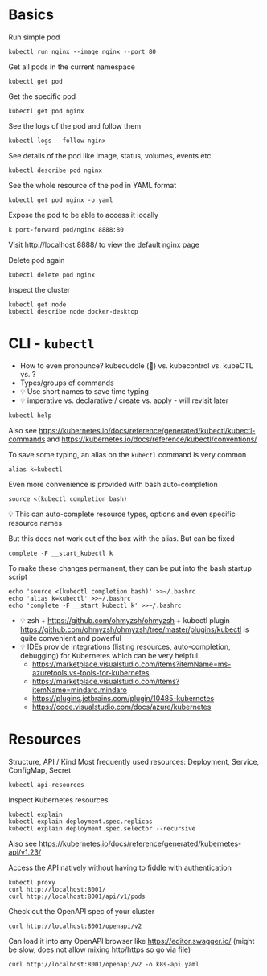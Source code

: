 # Basics
Run simple pod
```
kubectl run nginx --image nginx --port 80
```
Get all pods in the current namespace
```
kubectl get pod
```
Get the specific pod
```
kubectl get pod nginx
```
See the logs of the pod and follow them
```
kubectl logs --follow nginx
```
See details of the pod like image, status, volumes, events etc.
```
kubectl describe pod nginx
```
See the whole resource of the pod in YAML format
```
kubectl get pod nginx -o yaml
```
Expose the pod to be able to access it locally
```
k port-forward pod/nginx 8888:80
```
Visit http://localhost:8888/ to view the default nginx page

Delete pod again
```
kubectl delete pod nginx
```

Inspect the cluster
```
kubectl get node
kubectl describe node docker-desktop
```

# CLI - `kubectl`
* How to even pronounce? kubecuddle (🥰) vs. kubecontrol vs. kubeCTL vs. ?
* Types/groups of commands
* 💡 Use short names to save time typing
* 💡 imperative vs. declarative / create vs. apply - will revisit later
```
kubectl help
```
Also see https://kubernetes.io/docs/reference/generated/kubectl/kubectl-commands
and https://kubernetes.io/docs/reference/kubectl/conventions/

To save some typing, an alias on the `kubectl` command is very common
```
alias k=kubectl
```

Even more convenience is provided with bash auto-completion
```
source <(kubectl completion bash)
```
💡 This can auto-complete resource types, options and even specific resource names

But this does not work out of the box with the alias. But can be fixed
```
complete -F __start_kubectl k
```

To make these changes permanent, they can be put into the bash startup script
```
echo 'source <(kubectl completion bash)' >>~/.bashrc
echo 'alias k=kubectl' >>~/.bashrc
echo 'complete -F __start_kubectl k' >>~/.bashrc
```
* 💡 zsh + https://github.com/ohmyzsh/ohmyzsh + kubectl plugin https://github.com/ohmyzsh/ohmyzsh/tree/master/plugins/kubectl is quite convenient and powerful 
* 💡 IDEs provide integrations (listing resources, auto-completion, debugging) for Kubernetes which can be very helpful. 
  * https://marketplace.visualstudio.com/items?itemName=ms-azuretools.vs-tools-for-kubernetes
  * https://marketplace.visualstudio.com/items?itemName=mindaro.mindaro
  * https://plugins.jetbrains.com/plugin/10485-kubernetes 
  * https://code.visualstudio.com/docs/azure/kubernetes

# Resources
Structure, API / Kind
Most frequently used resources: Deployment, Service, ConfigMap, Secret
```
kubectl api-resources
```

Inspect Kubernetes resources
```
kubectl explain
kubectl explain deployment.spec.replicas
kubectl explain deployment.spec.selector --recursive
```
Also see https://kubernetes.io/docs/reference/generated/kubernetes-api/v1.23/

Access the API natively without having to fiddle with authentication
```
kubectl proxy
curl http://localhost:8001/
curl http://localhost:8001/api/v1/pods
```

Check out the OpenAPI spec of your cluster
```
curl http://localhost:8001/openapi/v2
```
Can load it into any OpenAPI browser like https://editor.swagger.io/ (might be slow, does not allow mixing http/https so go via file)
```
curl http://localhost:8001/openapi/v2 -o k8s-api.yaml
```


